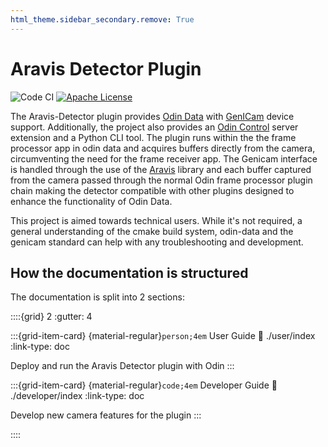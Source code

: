 ```yaml
---
html_theme.sidebar_secondary.remove: True
---
```


# Aravis Detector Plugin

![[Code CI](https://github.com/Observatory-Sciences/aravis-detector/actions/workflows/cpp.yml/badge.svg)](https://github.com/Observatory-Sciences/aravis-detector/actions/workflows/cpp.yml/badge.svg)
[![Apache License](https://img.shields.io/badge/License-Apache%202.0-blue.svg)](https://opensource.org/licenses/Apache-2.0)

The Aravis-Detector plugin provides [Odin Data](https://github.com/odin-detector/odin-data) with [GenICam](https://www.genicam.org) device support. Additionally, the project also provides an [Odin Control](https://github.com/odin-detector/odin-control) server extension and a Python CLI tool. The plugin runs within the the frame processor app in odin data and acquires buffers directly from the camera, circumventing the need for the frame receiver app. The Genicam interface is handled through the use of the [Aravis](https://github.com/AravisProject/aravis) library and each buffer captured from the camera passed through the normal Odin frame processor plugin chain making the detector compatible with other plugins designed to enhance the functionality of Odin Data.

This project is aimed towards technical users. While it's not required, a general understanding of the cmake build system, odin-data and the genicam standard can help with any troubleshooting and development.

## How the documentation is structured

The documentation is split into 2 sections:

::::{grid} 2
:gutter: 4

:::{grid-item-card} {material-regular}`person;4em` User Guide
:link: ./user/index
:link-type: doc

Deploy and run the Aravis Detector plugin with Odin
:::

:::{grid-item-card} {material-regular}`code;4em` Developer Guide
:link: ./developer/index
:link-type: doc

Develop new camera features for the plugin
:::

::::
